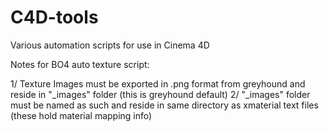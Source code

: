 # C4D-tools
Various automation scripts for use in Cinema 4D

Notes for BO4 auto texture script:

1/ Texture Images must be exported in .png format from greyhound and reside in "_images" folder (this is greyhound default)
2/ "_images" folder must be named as such and reside in same directory as xmaterial text files (these hold material mapping info)
